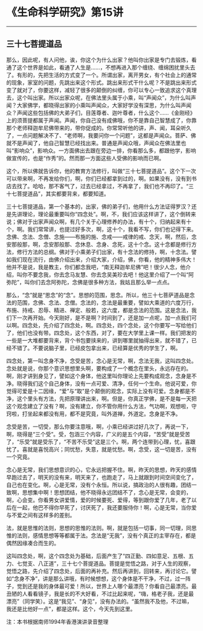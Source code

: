 # 《生命科学研究》第15讲

------

## 三十七菩提道品

那么，因此呢，有人问他，诶，你这个为什么出家？他叫你出家是专门去锻炼，看通了这个世界是如此，看通了人生是……，不想再进入那个缠绕、缠绵困扰里头去了。有形的，先把生活的方式变了一个。所谓出家，离开男女，有个社会上的通常的现象，家室的问题，先跳出来这个形式。跳出来形式干什么呢？不是跳出来形式变了就对了，你要这样，减轻了很多的颠倒的纠缠，你可以专心一致追求这个真理去，这个叫出家。所以出家众呢，在佛法里头属于小乘，叫“声闻众”，为什么叫声闻？大家佛学，都晓得出家的小乘叫声闻众，大家好学没有深思，为什么叫声闻众？声闻这些包括佛的大弟子们，目莲尊者、迦叶尊者，什么这个……《金刚经》上的须菩提都属于声闻。声闻，你自己没有成佛哦，你不是靠自己智慧成了，你靠那个老师释迦牟尼佛带来的，带你促成的。你常常听他的讲，声、闻，耳朵听久了，一点问题解决不了、“老师啊，我要问你一个问题”，这都是声闻众。菩萨、佛就不是声闻了，他自己智慧已经找出来。普通是声闻众哦，声闻众在佛法里也叫“影响众”，影响众。一方面佛出去跟在旁边一排，你看那么多，都跟他学，影响做宣传的，也是“作秀”的。然而那一方面这些人受佛的影响而已啊。

这个，所以佛就告诉你，他的教育方法修行，叫做“三十七菩提道品”。这个下一次可以带来啊，不再发给你们，啊，你们已经都拿到过的，啊。如果没有，没有到书店去找了。哈哈，那不客气了，过去已经拿过，不再拿了，我们也不再印了。“三十七菩提道品”，其实都要背来，都要知道。

三十七菩提道品，第一个基本的，出家，佛的弟子们，他用什么方法证得罗汉？还是先讲理论，理论最重要叫你“四念处”。啊，不，我们应该这样讲了，这个倒转来说；佛对于出家声闻众啊，有几个关于心理修养的办法，有十个，归纳起来有十个，啊。我们常常讲，也提过好多次，啊，这十个，我看不写，你们也记得下来。念佛、念法、念僧、念施——布施的施、念戒——戒律的戒、念天，啊，然后，念安那般那，啊，念安那般那、念休息、念身、念死，这十个念。这十念都是修行方法，修行方法的总纲。佛对于小乘弟子们出家，有十念法的修持，啊，十念法。譬如我们现在流行，由佛介绍出来，介绍大家，介绍，佛，你看，他的精神多伟大！他并不是说，我是教主，你们都念我吧，“南无释迦牟尼佛”吧！很少人念，他介绍，叫你不要念我，你去念马友慧、你去念吴美珍去吧！他这里介绍了一个叫“阿弥陀”，叫你们去念阿弥陀，念佛是很多种方法，我姑且那么举一点点。

那么，“念”就是“思念”的“念”。思想的范围，思念。所以，他三十七菩萨道品是念法的范围，念佛、念法、念僧。念法的，念法是最重要，譬如大乘道的六度万行，布施、持戒、忍辱、精进、禅定、般若，这六度，都是念法的范围。这是念法，我们下一次再开始。今天刚好，是不是啊？时间到了，还是加一点呢，加一点我们可以啊。四念处，先介绍了四念处，啊。四念处，四个念处，这个你要写一写给他们了，他们也没有带。四念处，这个东西，对了，要在大学里上课一样。我们把发的一些是一大堆都要背来，背个书包要挟来的，讲到哪里就抽得出来，就不错了，已经不错了。不要说脑子里，已经皮包拿出来，已经算是优秀的学生了，啊。

四念处，第一叫念身不净，念受是苦，念心是无常，啊，念法无我，这叫四念处。念处就是说，你那个意识思想里头啊，要构成了一个概念在里头，永远存在的。啊，刚才讲到身见了，譬如这个身体，他这里叫你理论上先要构成观念，念身是不净。晓得我们这个自己身体，没有一点可爱、清净，任何一个生命。他说可爱，你觉得可爱是十二因缘，“爱”与“取”是个颠倒的观念，实际上没有可爱。念身都是不净，这个里头有方法，先把原理讲出来，啊。但是，你真正学佛，是不是每一天把这个观念建立了没有？啊，没有建立，你不管你用什么方法，气功啊，观想啦，守窍啦，打坐起来都没有用，都不是究竟，叫外道禅，外道定。念身是不净。

念受是苦，一切受，那么你要注意哦，啊，小乘已经讲过好几次了，再说一下，啊，晓得是“三个受”。受，包涵三个内容，广义的是五个内容，“苦受”就是受苦了，“乐受”就是受乐了，“不苦不乐受”这是三个。啊，两个连带到心理，忧，喜跟忧了。喜就是喜悦高兴；同忧愁，失意，就是忧愁。啊，念受，这一切是苦，没有一个究竟。

念心是无常，我们思想意识的心，它永远把握不住。啊，昨天的思想，昨天的感情早跑过去了，明天的没有来，明天来了，也跑走了，马上就跟到时间空间变化了，自己也在变化。啊，心是无常，没有个永恒。所以说，搞政治的人很有趣，团结一致啊，思想集中啊！思想团结，他不晓得永远团结不了，念心是无常，会变的，啊，心会变。你看男女讲爱情，爱的时候要死、爱得，等到跟你爱了几年，老了以后在一起，他巴不得你早死了，讨厌死了，我还要服侍你！啊，心是无常，当你爱与不爱之间有这样多的差别。

法，就是思惟的法则，思想的思惟的法则。啊，就是包括一切事，同一切理，同思惟的法则，感情思想等等都属于法。念法是“无我”，没有个真正的主宰存在，都是偶然因缘凑合而生的。

这叫四念处，啊，这个四念处为基础，后面产生了“四正勤、四如意足、五根、五力、七觉支、八正道”，三十七个菩提道品。菩提是觉悟之路，对于人生的观察，觉悟之路，先介绍了四念处，后面的再补充。然后再讲到，回转来，再讨论它。譬如“念身不净”，讲是那么讲哦，有时候想想，这个身体是不干净，不过，过一阵子，觉到还是我的身体最可爱！所以，世界上人哪个最漂亮？你看自己最漂亮。最丑陋的人看看镜子，我是长的不大好看，不过比起来呢，“嗨，格老子我，还是最漂亮”（同学笑）。这是“我见”、“身见”，没有办法的。“虽然我不及他，不过嘛，我还是比他好一点”，都是这样。这个，今天先到这里。

注：本书根据南师1994年香港演讲录音整理

